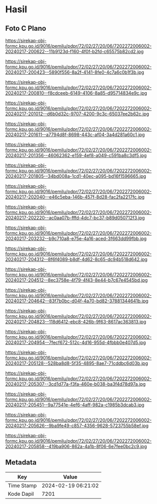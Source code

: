 # Hasil

## Foto C Plano

https://sirekap-obj-formc.kpu.go.id/9016/pemilu/pdpr/72/02/27/20/06/7202272006002-20240217-200622--11b9123d-f160-4f0f-b2fd-c65575b82cd2.jpg

https://sirekap-obj-formc.kpu.go.id/9016/pemilu/pdpr/72/02/27/20/06/7202272006002-20240217-200423--5890f556-8a2f-4141-8fe0-4c7a6c0b1f3b.jpg

https://sirekap-obj-formc.kpu.go.id/9016/pemilu/pdpr/72/02/27/20/06/7202272006002-20240217-200810--f8cdceeb-6149-4106-8a85-d95714834e9c.jpg

https://sirekap-obj-formc.kpu.go.id/9016/pemilu/pdpr/72/02/27/20/06/7202272006002-20240217-201012--d6b0d32c-9707-4200-9c3c-65037ee2b62c.jpg

https://sirekap-obj-formc.kpu.go.id/9016/pemilu/pdpr/72/02/27/20/06/7202272006002-20240217-201611--a7794d8f-8698-443c-af04-3a4d281a60c1.jpg

https://sirekap-obj-formc.kpu.go.id/9016/pemilu/pdpr/72/02/27/20/06/7202272006002-20240217-201356--46062362-e159-4ef8-a049-c591ba8c3df5.jpg

https://sirekap-obj-formc.kpu.go.id/9016/pemilu/pdpr/72/02/27/20/06/7202272006002-20240217-201805--34bd008a-1cd1-40ec-a095-bd16f1596665.jpg

https://sirekap-obj-formc.kpu.go.id/9016/pemilu/pdpr/72/02/27/20/06/7202272006002-20240217-202040--e46c5eba-146b-457f-8d28-fac2fa2217fc.jpg

https://sirekap-obj-formc.kpu.go.id/9016/pemilu/pdpr/72/02/27/20/06/7202272006002-20240217-202220--ac0aa07b-fffd-4dc7-bc37-b89d050712f3.jpg

https://sirekap-obj-formc.kpu.go.id/9016/pemilu/pdpr/72/02/27/20/06/7202272006002-20240217-203232--b9c710a8-e75e-4a16-aced-3f663dd99fbb.jpg

https://sirekap-obj-formc.kpu.go.id/9016/pemilu/pdpr/72/02/27/20/06/7202272006002-20240217-204312--8f6f4089-b8df-4d62-8c65-dc94b518d642.jpg

https://sirekap-obj-formc.kpu.go.id/9016/pemilu/pdpr/72/02/27/20/06/7202272006002-20240217-204512--8ec3758e-4f79-4f43-8e44-b7c67e4545bd.jpg

https://sirekap-obj-formc.kpu.go.id/9016/pemilu/pdpr/72/02/27/20/06/7202272006002-20240217-204642--83f7b0bc-d04f-4a70-bd82-37881344641b.jpg

https://sirekap-obj-formc.kpu.go.id/9016/pemilu/pdpr/72/02/27/20/06/7202272006002-20240217-204823--118d6412-ebc8-426b-9f63-8617ac363813.jpg

https://sirekap-obj-formc.kpu.go.id/9016/pemilu/pdpr/72/02/27/20/06/7202272006002-20240217-204954--7fecf672-512c-4d16-955d-4fbbb0e407d5.jpg

https://sirekap-obj-formc.kpu.go.id/9016/pemilu/pdpr/72/02/27/20/06/7202272006002-20240217-205128--528ba8d8-5f35-4895-8ae7-71cddbc6d03b.jpg

https://sirekap-obj-formc.kpu.go.id/9016/pemilu/pdpr/72/02/27/20/06/7202272006002-20240217-205307--3cd1d77a-f3fa-460e-b038-ba3f4d78d97a.jpg

https://sirekap-obj-formc.kpu.go.id/9016/pemilu/pdpr/72/02/27/20/06/7202272006002-20240217-205451--9a77541e-4ef6-4aff-982a-c1985b3dcab3.jpg

https://sirekap-obj-formc.kpu.go.id/9016/pemilu/pdpr/72/02/27/20/06/7202272006002-20240217-205626--9ba9fe49-c857-4356-9628-5723755b58ef.jpg

https://sirekap-obj-formc.kpu.go.id/9016/pemilu/pdpr/72/02/27/20/06/7202272006002-20240217-205858--419ba906-862a-4a1b-8f06-6e7fee0bc2c9.jpg


## Metadata

| Key        | Value               |
| ---------- | ------------------- |
| Time Stamp | 2024-02-19 06:21:02 |
| Kode Dapil | 7201                |



